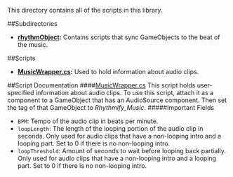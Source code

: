 This directory contains all of the scripts in this library.

##Subdirectories
- **[rhythmObject](./rhythmObject):** Contains scripts that sync GameObjects to the beat of the music.

##Scripts
- **[MusicWrapper.cs](#MusicWrapper.cs):** Used to hold information about audio clips.

##Script Documentation
####<a id="MusicWrapper.cs"></a>[MusicWrapper.cs](./MusicWrapper.cs)
This script holds user-specified information about audio clips. To use this script, attach it as a component to a GameObject that has an AudioSource component. Then set the tag of that GameObject to *Rhythmify_Music*.
#####Important Fields
- `BPM`: Tempo of the audio clip in beats per minute.
- `loopLength`: The length of the looping portion of the audio clip in seconds. Only used for audio clips that have a non-looping intro and a looping part. Set to 0 if there is no non-looping intro. 
- `loopThreshold`: Amount of seconds to wait before looping back partially. Only used for audio clips that have a non-looping intro and a looping part. Set to 0 if there is no non-looping intro.